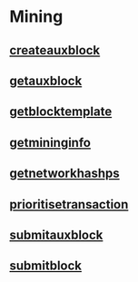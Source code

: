 # Mining
## [createauxblock](createauxblock.md)
## [getauxblock](getauxblock.md)
## [getblocktemplate](getblocktemplate.md)
## [getmininginfo](getmininginfo.md)
## [getnetworkhashps](getnetworkhashps.md)
## [prioritisetransaction](prioritisetransaction.md)
## [submitauxblock](submitauxblock.md)
## [submitblock](submitblock.md)
